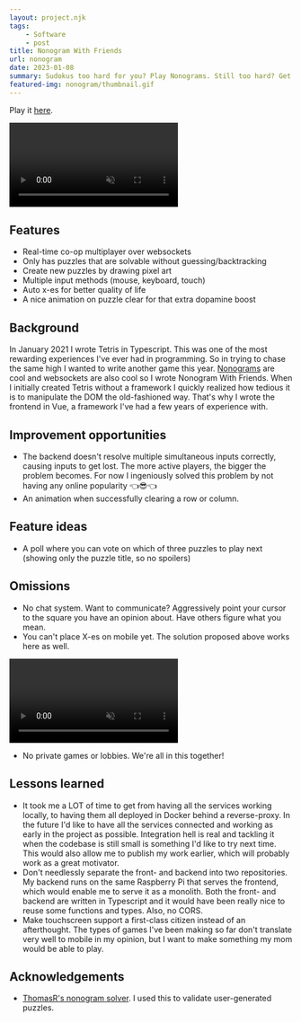 ```yaml
---
layout: project.njk
tags: 
    - Software
    - post
title: Nonogram With Friends
url: nonogram
date: 2023-01-08
summary: Sudokus too hard for you? Play Nonograms. Still too hard? Get your friend to help you.
featured-img: nonogram/thumbnail.gif
---
```


Play it <a href="/nonogram" target="_blank">here</a>.

<video  autoplay loop muted playsinline style="width:300px;">
  <source src="/video/pip-test-minified.mp4" type="video/mp4">
</video>

## Features

- Real-time co-op multiplayer over websockets
- Only has puzzles that are solvable without guessing/backtracking
- Create new puzzles by drawing pixel art
- Multiple input methods (mouse, keyboard, touch)
- Auto x-es for better quality of life
- A nice animation on puzzle clear for that extra dopamine boost

## Background
In January 2021 I wrote Tetris in Typescript. This was one of the most rewarding experiences I've ever had in programming. So in trying to chase the same high I wanted to write another game this year. <a href="https://en.wikipedia.org/wiki/Nonogram" target="_blank">Nonograms</a> are cool and websockets are also cool so I wrote Nonogram With Friends.
When I initially created Tetris without a framework I quickly realized how tedious it is to manipulate the DOM the old-fashioned way. That's why I wrote the frontend in Vue, a framework I've had a few years of experience with.

## Improvement opportunities

- The backend doesn't resolve multiple simultaneous inputs correctly, causing inputs to get lost. The more active players, the bigger the problem becomes. For now I ingeniously solved this problem by not having any online popularity 👈😎👈
- An animation when successfully clearing a row or column.

## Feature ideas

- A poll where you can vote on which of three puzzles to play next (showing only the puzzle title, so no spoilers)

## Omissions

- No chat system. Want to communicate? Aggressively point your cursor to the square you have an opinion about. Have others figure what you mean.
- You can't place X-es on mobile yet. The solution proposed above works here as well. 

<video  autoplay loop muted playsinline>
  <source src="/video/picross-agression-converted.mp4" type="video/mp4">
</video>

- No private games or lobbies. We're all in this together!


## Lessons learned
- It took me a LOT of time to get from having all the services working locally, to having them all deployed in Docker behind a reverse-proxy. In the future I'd like to have all the services connected and working as early in the project as possible. Integration hell is real and tackling it when the codebase is still small is something I'd like to try next time. This would also allow me to publish my work earlier, which will probably work as a great motivator.
- Don't needlessly separate the front- and backend into two repositories. My backend runs on the same Raspberry Pi that serves the frontend, which would enable me to serve it as a monolith. Both the front- and backend are written in Typescript and it would have been really nice to reuse some functions and types. Also, no CORS.
- Make touchscreen support a first-class citizen instead of an afterthought. The types of games I've been making so far don't translate very well to mobile in my opinion, but I want to make something my mom would be able to play.

## Acknowledgements
- <a href="https://github.com/ThomasR/nonogram-solver" target="_blank">ThomasR's nonogram solver</a>. I used this to validate user-generated puzzles.
